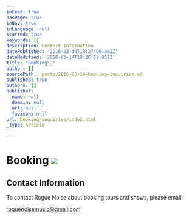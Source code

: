```yaml
---
inFeed: true
hasPage: true
inNav: true
inLanguage: null
starred: true
keywords: []
description: Contact Information
datePublished: '2016-03-14T18:27:09.861Z'
dateModified: '2016-03-14T18:26:58.851Z'
title: "Booking\_"
author: []
sourcePath: _posts/2016-03-14-booking-inquiries.md
published: true
authors: []
publisher:
  name: null
  domain: null
  url: null
  favicon: null
url: booking-inquiries/index.html
_type: Article

---
```

# Booking ![](https://s3-us-west-2.amazonaws.com/the-grid-img/p/8afde927302516ae91658c3e5d783aa0781f37b5.jpg)

## Contact Information

To contact Rogue Noise about booking tours and shows, please email:

roguenoisemusic@gmail.com